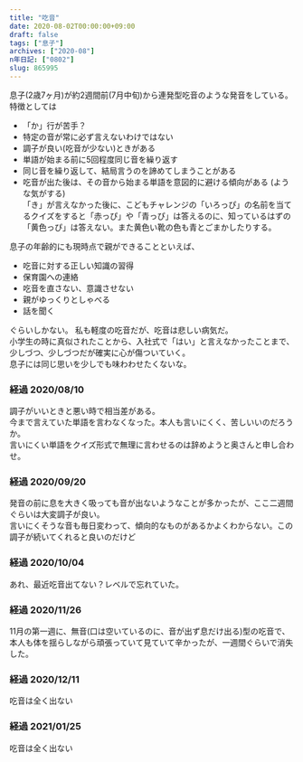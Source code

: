 ```yaml
---
title: "吃音"
date: 2020-08-02T00:00:00+09:00
draft: false
tags: ["息子"]
archives: ["2020-08"]
n年日記: ["0802"]
slug: 865995
---
```

息子(2歳7ヶ月)が約2週間前(7月中旬)から連発型吃音のような発音をしている。  
特徴としては  
- 「か」行が苦手？
- 特定の音が常に必ず言えないわけではない
- 調子が良い(吃音が少ない)ときがある
- 単語が始まる前に5回程度同じ音を繰り返す
- 同じ音を繰り返して、結局言うのを諦めてしまうことがある
- 吃音が出た後は、その音から始まる単語を意図的に避ける傾向がある (ような気がする)  
「き」が言えなかった後に、こどもチャレンジの「いろっぴ」の名前を当てるクイズをすると「赤っぴ」や「青っぴ」は答えるのに、知っているはずの「黄色っぴ」は答えない。また黄色い靴の色も青とごまかしたりする。

息子の年齢的にも現時点で親ができることといえば、
- 吃音に対する正しい知識の習得
- 保育園への連絡
- 吃音を直さない、意識させない
- 親がゆっくりとしゃべる
- 話を聞く

ぐらいしかない。
私も軽度の吃音だが、吃音は悲しい病気だ。  
小学生の時に真似されたことから、入社式で「はい」と言えなかったことまで、
少しづつ、少しづつだが確実に心が傷ついていく。  
息子には同じ思いを少しでも味わわせたくないな。

### 経過 2020/08/10
調子がいいときと悪い時で相当差がある。  
今まで言えていた単語を言わなくなった。本人も言いにくく、苦しいいのだろうか。   
言いにくい単語をクイズ形式で無理に言わせるのは辞めようと奥さんと申し合わせ。

### 経過 2020/09/20
発音の前に息を大きく吸っても音が出ないようなことが多かったが、ここ二週間ぐらいは大変調子が良い。  
言いにくそうな音も毎日変わって、傾向的なものがあるかよくわからない。この調子が続いてくれると良いのだけど

### 経過 2020/10/04
あれ、最近吃音出てない？レベルで忘れていた。

### 経過 2020/11/26
11月の第一週に、無音(口は空いているのに、音が出ず息だけ出る)型の吃音で、  
本人も体を揺らしながら頑張っていて見ていて辛かったが、一週間ぐらいで消失した。  

### 経過 2020/12/11
吃音は全く出ない

### 経過 2021/01/25
吃音は全く出ない